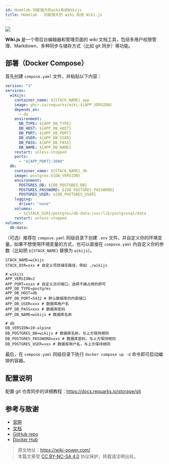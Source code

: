 ```yaml
---
id: Homelab-功能强大的wiki系统Wikijs
title: Homelab - 功能强大的 wiki 系统 Wiki.js
---
```


![](https://wiki-media-1253965369.cos.ap-guangzhou.myqcloud.com/img/20230304195348.png)

**Wiki.js** 是一个带后台编辑器和管理页面的 wiki 文档工具，包括多用户权限管理、Markdown、多种同步与储存方式（比如 git 同步）等功能。

## 部署（Docker Compose）

首先创建 `compose.yaml` 文件，并粘贴以下内容：

```yaml title="compose.yaml"
version: "3"
services:
  wikijs:
    container_name: ${STACK_NAME}_app
    image: ghcr.io/requarks/wiki:${APP_VERSION}
    depends_on:
      - db
    environment:
      DB_TYPE: ${APP_DB_TYPE}
      DB_HOST: ${APP_DB_HOST}
      DB_PORT: ${APP_DB_PORT}
      DB_USER: ${APP_DB_USER}
      DB_PASS: ${APP_DB_PASS}
      DB_NAME: ${APP_DB_NAME}
    restart: unless-stopped
    ports:
      - "${APP_PORT}:3000"
  db:
    container_name: ${STACK_NAME}_db
    image: postgres:${DB_VERSION}
    environment:
      POSTGRES_DB: ${DB_POSTGRES_DB}
      POSTGRES_PASSWORD: ${DB_POSTGRES_PASSWORD}
      POSTGRES_USER: ${DB_POSTGRES_USER}
    logging:
      driver: "none"
    volumes:
      - ${STACK_DIR}/postgres/db-data:/var/lib/postgresql/data
    restart: unless-stopped
volumes:
  db-data:
```

（可选）推荐在 `compose.yaml` 同级目录下创建 `.env` 文件，并自定义你的环境变量。如果不想使用环境变量的方式，也可以直接在 `compose.yaml` 内自定义你的参数（比如把 `${STACK_NAME}` 替换为 `wikijs`）。

```dotenv title=".env"
STACK_NAME=wikijs
STACK_DIR=xxx # 自定义项目储存路径，例如 ./wikijs

# wikijs
APP_VERSION=2
APP_PORT=xxxx # 自定义访问端口，选择不被占用的即可 
APP_DB_TYPE=postgres
APP_DB_HOST=db
APP_DB_PORT=5432 # 默认数据库的内部端口
APP_DB_USER=xxx # 数据库用户名
APP_DB_PASS=xxx # 数据库密码
APP_DB_NAME=wikijs # 数据库名称

# db
DB_VERSION=10-alpine
DB_POSTGRES_DB=wikijs # 数据库名称，与上方保持相同
DB_POSTGRES_PASSWORD=xxx # 数据库密码，与上方保持相同
DB_POSTGRES_USER=xxx # 数据库用户名，与上方保持相同
```

最后，在 `compose.yaml` 同级目录下执行 `docker compose up -d` 命令即可启动编排的容器。

## 配置说明

配置 git 仓库同步的详细教程：<https://docs.requarks.io/storage/git>

## 参考与致谢

- [官网](https://js.wiki)
- [文档](https://docs.requarks.io/install/docker)
- [GitHub repo](https://github.com/requarks/wiki)
- [Docker Hub](https://hub.docker.com/r/requarks/wiki)

> 原文地址：<https://wiki-power.com/>  
> 本篇文章受 [CC BY-NC-SA 4.0](https://creativecommons.org/licenses/by/4.0/deed.zh) 协议保护，转载请注明出处。
